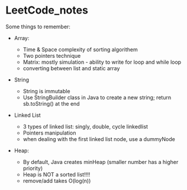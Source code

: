 # LeetCode_notes

Some things to remember:

- Array:
  - Time & Space complexity of sorting algorithem
  - Two pointers technique
  - Matrix: mostly simulation - ability to write for loop and while loop
  - converting between list and static array
  
- String
  - String is immutable
  - Use StringBuilder class in Java to create a new string; return sb.toString() at the end
  
- Linked List
  - 3 types of linked list: singly, double, cycle linkedlist
  - Pointers manipulation
  - when dealing with the first linked list node, use a dummyNode
 
- Heap:
  - By default, Java creates minHeap (smaller number has a higher priority)
  - Heap is NOT a sorted list!!!!
  - remove/add takes O(log(n))
